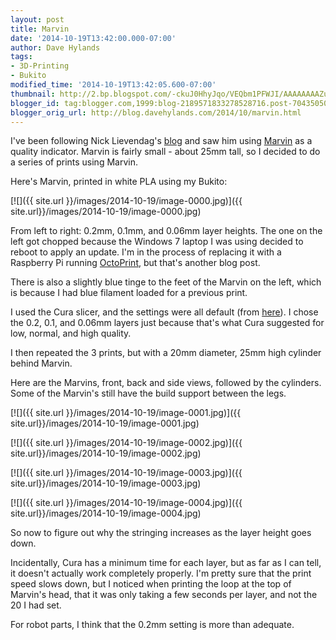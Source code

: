 ```yaml
---
layout: post
title: Marvin
date: '2014-10-19T13:42:00.000-07:00'
author: Dave Hylands
tags:
- 3D-Printing
- Bukito
modified_time: '2014-10-19T13:42:05.600-07:00'
thumbnail: http://2.bp.blogspot.com/-ckuJ0HhyJqo/VEQbm1PFWJI/AAAAAAAAZuo/_tX5M8E5Bng/s72-c/IMG_20141019_130200.jpg
blogger_id: tag:blogger.com,1999:blog-2189571833278528716.post-7043505047485646691
blogger_orig_url: http://blog.davehylands.com/2014/10/marvin.html
---
```


I've been following Nick Lievendag's [blog](http://nicklievendag.com/) and saw
him using [Marvin](http://www.thingiverse.com/thing:215703) as a quality
indicator. Marvin is fairly small - about 25mm tall, so I decided to do a
series of prints using Marvin.

Here's Marvin, printed in white PLA using my Bukito:

[![]({{ site.url }}/images/2014-10-19/image-0000.jpg)]({{ site.url}}/images/2014-10-19/image-0000.jpg)

From left to right: 0.2mm, 0.1mm, and 0.06mm layer heights. The one on the
left got chopped because the Windows 7 laptop I was using decided to reboot to
apply an update. I'm in the process of replacing it with a Raspberry Pi
running [OctoPrint](http://octoprint.org/), but that's another blog post.

There is also a slightly blue tinge to the feet of the Marvin on the left,
which is because I had blue filament loaded for a previous print.

I used the Cura slicer, and the settings were all default (from
[here](http://bukobot.com/host-slicing-settings)). I chose the 0.2, 0.1, and
0.06mm layers just because that's what Cura suggested for low, normal, and
high quality.

I then repeated the 3 prints, but with a 20mm diameter, 25mm high cylinder
behind Marvin.

Here are the Marvins, front, back and side views, followed by the cylinders.
Some of the Marvin's still have the build support between the legs.

[![]({{ site.url }}/images/2014-10-19/image-0001.jpg)]({{ site.url}}/images/2014-10-19/image-0001.jpg)

[![]({{ site.url }}/images/2014-10-19/image-0002.jpg)]({{ site.url}}/images/2014-10-19/image-0002.jpg)

[![]({{ site.url }}/images/2014-10-19/image-0003.jpg)]({{ site.url}}/images/2014-10-19/image-0003.jpg)

[![]({{ site.url }}/images/2014-10-19/image-0004.jpg)]({{ site.url}}/images/2014-10-19/image-0004.jpg)

So now to figure out why the stringing increases as the layer height goes
down.

Incidentally, Cura has a minimum time for each layer, but as far as I can
tell, it doesn't actually work completely properly. I'm pretty sure that the
print speed slows down, but I noticed when printing the loop at the top of
Marvin's head, that it was only taking a few seconds per layer, and not the 20
I had set.

For robot parts, I think that the 0.2mm setting is more than adequate.



